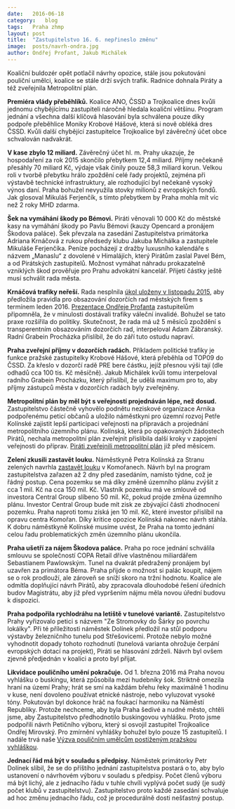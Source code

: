 ```yaml
---
date:	2016-06-18
category:	blog
tags:	Praha zhmp
layout:	post
title:	"Zastupitelstvo 16. 6. nepřineslo změnu"
image:	posts/navrh-ondra.jpg
author: Ondřej Profant, Jakub Michálek
---
```


Koaliční buldozér opět potlačil návrhy opozice, stále jsou pokutováni pouliční umělci, koalice se stále drží svých trafik. Radnice dohnala Piráty a též zveřejnila Metropolitní plán.

**Premiéra vlády přeběhlíků.** Koalice ANO, ČSSD a Trojkoalice dnes kvůli jednomu chybějícímu zastupiteli náročně hledala koaliční většinu. Program jednání a všechna další klíčová hlasování byla schválena pouze díky podpoře přeběhlice Moniky Krobové Hášové, která si nově obléká dres ČSSD. Kvůli další chybějící zastupitelce Trojkoalice byl závěrečný účet obce schvalován nadvakrát.  

**V kase zbylo 12 miliard.** Závěrečný účet hl. m. Prahy ukazuje, že hospodaření za rok 2015 skončilo přebytkem 12,4 miliard. Příjmy nečekaně přesáhly 70 miliard Kč, výdaje však činily pouze 58,3 miliard korun. Velkou roli v tvorbě přebytku hrálo zpoždění celé řady projektů, zejména při výstavbě technické infrastruktury, ale rozhodující byl nečekaně vysoký výnos daní. Praha bohužel nevyužila stovky milionů z evropských fondů. Jak glosoval Mikuláš Ferjenčík, s tímto přebytkem by Praha mohla mít víc než 2 roky MHD zdarma.

**Šek na vymáhání škody po Bémovi.** Piráti věnovali 10 000 Kč do městské kasy na vymáhání škody po Pavlu Bémovi (kauzy Opencard a pronájem Škodova paláce). Šek převzala na zasedání Zastupitelstva primátorka Adriana Krnáčová z rukou předsedy klubu Jakuba Michálka a zastupitele Mikuláše Ferjenčíka. Peníze pocházejí z dražby luxusního kalendáře s názvem „Manaslu“ z dovolené v Himalájích, který Pirátům zaslal Pavel Bém, a od Pirátských zastupitelů. Možnost vymáhat náhradu prokazatelně vzniklých škod prověřuje pro Prahu advokátní kancelář. Přijetí částky ještě musí schválit rada města.

**Krnáčová trafiky neřeší.** Rada nesplnila [úkol uloženy v listopadu 2015][trafiky], aby předložila pravidla pro obsazování dozorčích rad městských firem s termínem leden 2016. [Prezentace Ondřeje Profanta][prezentace] zastupitelům připomněla, že v minulosti dostávali trafiky váleční invalidé. Bohužel se tato praxe rozšířila do politiky. Skutečnost, že rada má už 5 měsíců zpoždění s transperentním obsazováním dozorčích rad, interpeloval Adam Zábranský. Radní Grabein Procházka přislíbil, že do září tuto ostudu napraví.

**Praha zveřejní příjmy v dozorčích radách.** Příkladem politické trafiky je funkce pražské zastupitelky Krobové Hášové, která přeběhla od TOP09 do ČSSD. Za křeslo v dozorčí radě PRE bere částku, jejíž přesnou výši tají (dle odhadů cca 100 tis. Kč měsíčně). Jakub Michálek kvůli tomu interpeloval radního Grabein Procházku, který přislíbil, že udělá maximum pro to, aby příjmy zástupců města v dozorčích radách byly zveřejněny.

**Metropolitní plán by měl být s veřejností projednáván lépe, než dosud.** Zastupitelstvo částečně vyhovělo podnětu neziskové organizace Arnika podpořenému peticí občanů a uložilo náměstkyni pro územní rozvoj Petře Kolínské zajistit lepší participaci veřejnosti na přípravách a projednání metropolitního územního plánu. Kolínská, která po opakovaných žádostech Pirátů, nechala metropolitní plán zveřejnit přislíbila další kroky v zapojení veřejnosti do příprav. [Piráti zveřejnili metropolitní plán][mup] již před měsícem.

**Zelení zkusili zastavět louku.** Náměstkyně Petra Kolínská za Stranu zelených navrhla [zastavět louku][louka] v Komořanech. Návrh byl na program zastupitelstva zařazen až 2 dny před zasedáním, namísto týdne, což je řádný postup. Cena pozemku se má díky změně územního plánu zvýšit z cca 1 mil. Kč na cca 150 mil. Kč. Vlastník pozemku má ve smlouvě od investora Central Group slíbeno 50 mil. Kč, pokud projde změna územního plánu. Investor Central Group bude mít zisk ze zbývající části zhodnocení pozemku. Praha naproti tomu získá jen 10 mil. Kč, které investor přislíbil na opravu centra Komořan. Díky kritice opozice Kolínská nakonec návrh stáhla. K dobru náměstkyně Kolínské musíme uvést, že Praha na tomto jednání celou řadu problematických změn územního plánu ukončila.

**Praha ušetří za nájem Škodova paláce.** Praha po roce jednání schválila smlouvu se společností COPA Retail dříve vlastněnou miliardářem Sebastianem Pawlowským. Tunel na dvakrát předražený pronájem byl uzavřen za primátora Béma. Praha přijde o možnost si palác koupit, nájem se o rok prodlouží, ale zároveň se sníží skoro na tržní hodnotu. Koalice ale odmítla doplňující návrh Pirátů, aby zpracovala dlouhodobé řešení úředních budov Magistrátu, aby již před vypršením nájmu měla novou úřední budovu k dispozici.

**Praha podpořila rychlodráhu na letiště v tunelové variantě.** Zastupitelstvo Prahy vyřizovalo petici s názvem "Ze Stromovky do Šárky po povrchu lokálky". Při té příležitosti náměstek Dolínek předložil na stůl podporu výstavby železničního tunelu pod Střešovicemi. Protože nebylo možné vyhodnotit dopady tohoto rozhodnutí (tunelová varianta ohrožuje čerpání evropských dotací na projekt), Piráti se hlasování zdrželi. Návrh byl ovšem zjevně předjednán v koalici a proto byl přijat.

**Likvidace pouličního umění pokračuje.** Od 1. března 2016 má Praha novou vyhlášku o buskingu, která způsobila mezi hudebníky šok. Striktně omezila hraní na území Prahy; hrát se smí na každám břehu řeky maximálně 1 hodinu v kuse, není dovoleno používat etnické nástroje, nebo vyluzovat vysoké tóny. Pokutován byl dokonce hráč na foukací harmoniku na Náměstí Republiky. Protože nechceme, aby byla Praha šedivé a nudné město, chtěli jsme, aby Zastupitelstvo předhodnotilo buskingovou vyhlášku. Proto jsme podpořili návrh Petičního výboru, který si osvojil zastupitel Trojkoalice Ondřej Mirovský. Pro zmírnění vyhlášky bohužel bylo pouze 15 zastupitelů. I nadále trvá naše [Výzva pouličním umělcům postiženým pražskou vyhláškou][busking].

**Jednací řád má být v souladu s předpisy.** Náměstek primátorky Petr Dolínek slíbil, že se do příštího jednání zastupitelstva postará o to, aby bylo ustanovení o návrhovém výboru v souladu s předpisy. Počet členů výboru má být lichý, ale z jednacího řádu v tuhle chvíli vyplývá počet sudý (je sudý počet klubů v zastupitelstvu). Zastupitelstvo proto každé zasedání schvaluje ad hoc změnu jednacího řádu, což je procedurálně dosti nešťastný postup.

[trafiky]: https://praha.pirati.cz/zakaz-trafik-od-ledna.html
[prezentace]: https://github.com/Kedrigern/prezentace-cs/blob/master/trafiky/trafikanti.pdf
[mup]: https://praha.pirati.cz/metropolitni-plan.html
[louka]: https://praha.pirati.cz/milionova-louka.html
[busking]: https://praha.pirati.cz/iniciativa-buskeru.html
